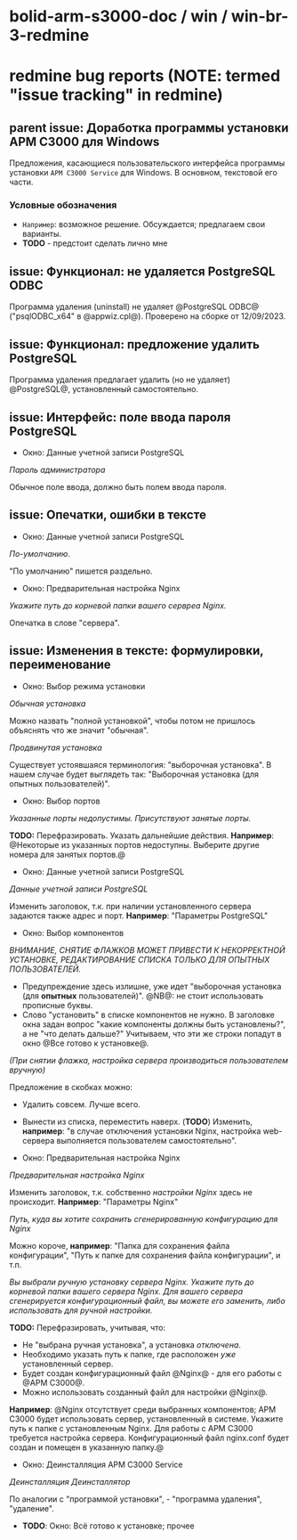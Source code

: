 # bolid-arm-s3000-doc / win / win-br-3-redmine

# redmine bug reports (NOTE: termed "issue tracking" in redmine)



## parent issue: Доработка программы установки АРМ С3000 для Windows

Предложения, касающиеся пользовательского интерфейса
программы установки `АРМ С3000 Service` для Windows.
В основном, текстовой его части.

### Условные обозначения

- `Например`: возможное решение. Обсуждается; предлагаем свои варианты.
- **TODO** - предстоит сделать лично мне



## issue: Функционал: не удаляется PostgreSQL ODBC

Программа удаления (uninstall) не удаляет @PostgreSQL ODBC@
("psqlODBC_x64" в @appwiz.cpl@).
Проверено на сборке от 12/09/2023.



## issue: Функционал: предложение удалить PostgreSQL

Программа удаления предлагает удалить (но не удаляет)
@PostgreSQL@, установленный самостоятельно.



## issue: Интерфейс: поле ввода пароля PostgreSQL

- Окно: Данные учетной записи PostgreSQL

_Пароль администратора_

Обычное поле ввода, должно быть полем ввода пароля.



## issue: Опечатки, ошибки в тексте

- Окно: Данные учетной записи PostgreSQL

_По-умолчанию_.

"По умолчанию" пишется раздельно.

- Окно: Предварительная настройка Nginx

_Укажите путь до корневой папки вашего сервреа Nginx._

Опечатка в слове "сервера".



## issue: Изменения в тексте: формулировки, переименование

- Окно: Выбор режима установки

_Обычная установка_

Можно назвать "полной установкой", чтобы потом не пришлось
объяснять что же значит "обычная".

_Продвинутая установка_

Существует устоявшаяся терминология: "выборочная установка".
В нашем случае будет выглядеть так:
"Выборочная установка (для опытных пользователей)".

- Окно: Выбор портов

_Указанные порты недопустимы. Присутствуют занятые порты._

**TODO:** Перефразировать. Указать дальнейшие действия.
**Например**:
@Некоторые из указанных портов недоступны.
Выберите другие номера для занятых портов.@

- Окно: Данные учетной записи PostgreSQL

_Данные учетной записи PostgreSQL_

Изменить заголовок, т.к. при наличии установленного
сервера задаются также адрес и порт.
**Например**:
"Параметры PostgreSQL"

- Окно: Выбор компонентов

_ВНИМАНИЕ, СНЯТИЕ ФЛАЖКОВ МОЖЕТ ПРИВЕСТИ К НЕКОРРЕКТНОЙ УСТАНОВКЕ,
РЕДАКТИРОВАНИЕ СПИСКА ТОЛЬКО ДЛЯ ОПЫТНЫХ ПОЛЬЗОВАТЕЛЕЙ._

- Предупреждение здесь излишне, уже идет
  "выборочная установка (для **опытных** пользователей)".
  @NB@: не стоит использовать прописные буквы.
- Слово "установить" в списке компонентов не нужно.
  В заголовке окна задан вопрос "какие компоненты должны быть установлены?",
  а не "что делать дальше?"
  Учитываем, что эти же строки попадут в окно @Все готово к установке@.

_(При снятии флажка, настройка сервера производиться пользователем вручную)_

Предложение в скобках можно:
- Удалить совсем. Лучше всего.
- Вынести из списка, переместить наверх.
  (**TODO**) Изменить, **например**:
  "в случае отключения установки Nginx, настройка web-сервера
   выполняется пользователем самостоятельно".

- Окно: Предварительная настройка Nginx

_Предварительная настройка Nginx_

Изменить заголовок, т.к. собственно _настройки Nginx_ здесь не происходит.
**Например**:
"Параметры Nginx"

_Путь, куда вы хотите сохранить сгенерированную конфигурацию для Nginx_

Можно короче, **например**: "Папка для сохранения файла конфигурации",
"Путь к папке для сохранения файла конфигурации", и т.п.

_Вы выбрали ручную установку сервера Nginx.
Укажите путь до корневой папки вашего сервера Nginx.
Для вашего сервера сгенерируется конфигурационный файл,
вы можете его заменить,
либо использовать для ручной настройки._

**TODO:** Перефразировать, учитывая, что:
- Не "выбрана ручная установка", а установка _отключена_.
- Необходимо указать путь к папке, где расположен _уже_ установленный сервер.
- Будет создан конфигурационный файл @Nginx@ - для его работы с @АРМ С3000@.
- Можно использовать созданный файл для настройки @Nginx@.

**Например**:
@Nginx отсутствует среди выбранных компонентов;
АРМ С3000 будет использовать сервер, установленный в системе.
Укажите путь к папке с установленным Nginx.
Для работы с АРМ С3000 требуется настройка сервера.
Конфигурационный файл nginx.conf будет создан и помещен в указанную папку.@

- Окно: Деинсталляция АРМ С3000 Service

_Деинсталляция_
_Деинсталлятор_

По аналогии с "программой установки", - "программа удаления", "удаление".

- **TODO**: Окно: Всё готово к установке; прочее

